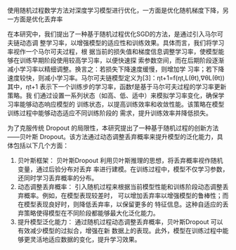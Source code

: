 使用随机过程数学方法对深度学习模型进行优化，一方面是优化随机梯度下降，另一方面是优化丢弃率

在本研究中，我们提出了一种基于随机过程优化SGD的方法，是通过引入马尔可夫链动态调
整学习率，以增强模型的适应性和训练效果。具体而言，我们将学习率视作一个马尔可夫过程，根
据当前的损失值和梯度信息调整学习率，使模型能够在训练早期阶段使用较高学习率，以便快速探
索参数空间，而在后期阶段逐渐减小学习率以精细调整。换言之：若损失下降速度缓慢，则增加学
习率；若下降速度较快，则减小学习率。马尔可夫链模型定义为[3]：ηt+1=f(ηt,L(θt),∇θL(θt))
其中，ηt+1 表示下一个训练步的学习率，函数f是基于马尔可夫过程的学习率更新策略。我
们通过设置一系列状态（如高、低、适中）来模拟学习率变化，确保学习率能够动态响应模型的
训练状态，以提高训练效率和收敛性能。该策略在模型训练过程中能够动态适应不同训练阶段的
需求，提升训练效率并降低损失。


为了克服传统 Dropout 的局限性，本研究提出了一种基于随机过程的创新方法——贝叶斯
Dropout。该方法通过动态调整丢弃概率来提升模型的泛化能力，具体包括以下几个方面：
1. 贝叶斯框架：
贝叶斯Dropout 利用贝叶斯推理的思想，将丢弃概率视作随机变量，通过后验分布对丢弃
率进行建模。在训练过程中，模型不仅学习参数，还同时学习丢弃概率的分布。
2. 动态调整丢弃概率：
引入随机过程来根据当前模型性能和训练阶段动态调整丢弃概率。例如，在模型表现较差时，
可以增加丢弃率以增强模型的鲁棒性；而在模型表现良好时，则降低丢弃率，以保留更多的
特征信息。这种自适应的丢弃策略使得模型在不同阶段都能够最大化泛化能力。
3. 提升模型泛化能力：
通过随机过程动态调整丢弃概率，贝叶斯Dropout 可以有效减少模型的过拟合，增强在新
数据上的表现。此外，模型在训练过程中能够更灵活地适应数据的变化，提升学习效果。
